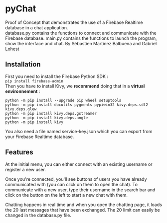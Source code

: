 # pyChat
Proof of Concept that demonstrates the use of a Firebase Realtime database in a chat application.   
database.py contains the functions to connect and communicate with the Firebase database. 
main.py contains the functions to launch the program, show the interface and chat. 
By Sébastien Martinez Balbuena and Gabriel Lohest

## Installation 
First you need to install the Firebase Python SDK :  
```pip install firebase-admin```    
Then you have to install Kivy, we **recommend** doing that in a **virtual environnement** : 
```
python -m pip install --upgrade pip wheel setuptools    
python -m pip install docutils pygments pypiwin32 kivy.deps.sdl2 kivy.deps.glew  
python -m pip install kivy.deps.gstreamer  
python -m pip install kivy.deps.angle  
python -m pip install kivy   
 ```
You also need a file named service-key.json which you can export from your Firebase Realtime database.

## Features 
At the initial menu, you can either connect with an existing username or register a new user.   

Once you're connected, you'll see buttons of users you have already communicated with (you can click on them to open the chat). To communicate with a new user, type their username in the search bar and click on the button on the left to start a new chat with them.   

Chatting happens in real time and when you open the chatting page, it loads the 20 last messages that have been exchanged. The 20 limit can easily be changed in the database.py file. 
